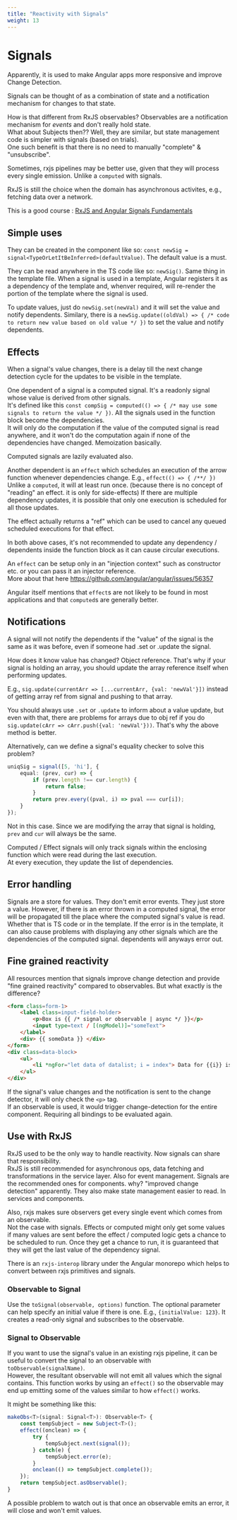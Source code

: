 ```yaml
---
title: "Reactivity with Signals"
weight: 13
---
```

# Signals
Apparently, it is used to make Angular apps more responsive and improve Change Detection.

Signals can be thought of as a combination of state and a notification mechanism for changes to that state.

How is that different from RxJS observables?
Observables are a notification mechanism for *events* and don't really hold state.  
What about Subjects then?? Well, they are similar, but state management code is simpler with signals (based on trials).  
One such benefit is that there is no need to manually "complete" & "unsubscribe".

Sometimes, rxjs pipelines may be better use, given that they will process every single emission. Unlike a `computed` with signals.

RxJS is still the choice when the domain has asynchronous activites, e.g., fetching data over a network.

This is a good course : [RxJS and Angular Signals Fundamentals](https://app.pluralsight.com/library/courses/rxjs-angular-signals-fundamentals/table-of-contents)

## Simple uses
They can be created in the component like so: `const newSig = signal<TypeOrLetItBeInferred>(defaultValue)`. The default value is a must.

They can be read anywhere in the TS code like so: `newSig()`. Same thing in the template file.
When a signal is used in a template, Angular registers it as a dependency of the template and, whenver required, will re-render the portion of the template where the signal is used.

To update values, just do `newSig.set(newVal)` and it will set the value and notify dependents.
Similary, there is a `newSig.update((oldVal) => { /* code to return new value based on old value */ })` to set the value and notify dependents.


## Effects
When a signal's value changes, there is a delay till the next change detection cycle for the updates to be visible in the template.

One dependent of a signal is a computed signal. It's a readonly signal whose value is derived from other signals.  
It's defined like this `const compSig = computed(() => { /* may use some signals to return the value */ })`.
All the signals used in the function block become the dependencies.  
It will only do the computation if the value of the computed signal is read anywhere, and it won't do the computation again if none of the dependencies have changed. Memoization basically.

Computed signals are lazily evaluated also.

Another dependent is an `effect` which schedules an execution of the arrow function whenever dependencies change. E.g., `effect(() => { /**/ })`
Unlike a `computed`, it will at least run once. (because there is no concept of "reading" an effect. it is only for side-effects)
If there are multiple dependency updates, it is possible that only one execution is scheduled for all those updates.

The effect actually returns a "ref" which can be used to cancel any queued scheduled executions for that effect.

In both above cases, it's not recommended to update any dependency / dependents inside the function block as it can cause circular executions.

An `effect` can be setup only in an "injection context" such as constructor etc. or you can pass it an injector reference.  
More about that here <https://github.com/angular/angular/issues/56357>

Angular itself mentions that `effect`s are not likely to be found in most applications and that `computed`s are generally better.

## Notifications
A signal will not notify the dependents if the "value" of the signal is the same as it was before, even if someone had .set or .update the signal.

How does it know value has changed? Object reference. That's why if your signal is holding an array, you should update the array reference itself when performing updates.

E.g., `sig.update(currentArr => [...currentArr, {val: 'newVal'}])` instead of getting array ref from signal and pushing to that array.

You should always use `.set` or `.update` to inform about a value update, but even with that, there are problems for arrays due to obj ref if you do
`sig.update(cArr => cArr.push({val: 'newVal'}))`. That's why the above method is better.

Alternatively, can we define a signal's equality checker to solve this problem?
```ts
uniqSig = signal([5, 'hi'], {
    equal: (prev, cur) => {
        if (prev.length !== cur.length) {
            return false;
        }
        return prev.every((pval, i) => pval === cur[i]);
    }
});
```

Not in this case. Since we are modifying the array that signal is holding, `prev` and `cur` will always be the same.

Computed / Effect signals will only track signals within the enclosing function which were read during the last execution.  
At every execution, they update the list of dependencies.

## Error handling
Signals are a store for values. They don't emit error events. They just store a value.
However, if there is an error thrown in a computed signal, the error will be propagated till the place where the computed signal's value is read.
Whether that is TS code or in the template.
If the error is in the template, it can also cause problems with displaying any other signals which are the dependencies of the computed signal.
dependents will anyways error out.

## Fine grained reactivity
All resources mention that signals improve change detection and provide "fine grained reactivity" compared to observables.
But what exactly is the difference?

```html
<form class=form-1>
    <label class=input-field-holder>
        <p>Box is {{ /* signal or observable | async */ }}</p>
        <input type=text / [(ngModel)]="someText">
    </label>
    <div> {{ someData }} </div>
</form>
<div class=data-block>
    <ul>
        <li *ngFor="let data of datalist; i = index"> Data for {{i}} is {{data}}.</li>
    </ul>
</div>
```

If the signal's value changes and the notification is sent to the change detector, it will only check the `<p>` tag.  
If an observable is used, it would trigger change-detection for the entire component. Requiring all bindings to be evaluated again.  

## Use with RxJS
RxJS used to be the only way to handle reactivity. Now signals can share that responsibility.  
RxJS is still recommended for asynchronous ops, data fetching and transformations in the service layer. Also for event management. 
Signals are the recommended ones for components. why? "improved change detection" apparently.
They also make state management easier to read. In services and components.

Also, rxjs makes sure observers get every single event which comes from an observable.  
Not the case with signals. Effects or computed might only get some values if many values are sent before the effect / computed logic gets a chance to be scheduled to run.
Once they get a chance to run, it is guaranteed that they will get the last value of the dependency signal.

There is an `rxjs-interop` library under the Angular monorepo which helps to convert between rxjs primitives and signals.

### Observable to Signal
Use the `toSignal(observable, options)` function. The optional parameter can help specify an initial value if there is one.
E.g., `{initialValue: 123}`. It creates a read-only signal and subscribes to the observable.

### Signal to Observable
If you want to use the signal's value in an existing rxjs pipeline, it can be useful to convert the signal to an observable with `toObservable(signalName)`.  
However, the resultant observable will not emit all values which the signal contains.
This function works by using an `effect()` so the observable may end up emitting some of the values similar to how `effect()` works.

It might be something like this:
```ts
makeObs<T>(signal: Signal<T>): Observable<T> {
    const tempSubject = new Subject<T>();
    effect((onclean) => {
        try {
            tempSubject.next(signal());
        } catch(e) {
            tempSubject.error(e);
        }
        onclean(() => tempSubject.complete());
    });
    return tempSubject.asObservable();
}
```

A possible problem to watch out is that once an observable emits an error, it will close and won't emit values.